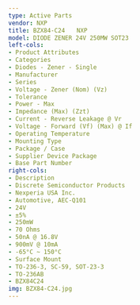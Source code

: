 ```yaml
---
type: Active Parts
vendor: NXP
title: BZX84-C24　　NXP
model: DIODE ZENER 24V 250MW SOT23
left-cols:
- Product Attributes
- Categories
- Diodes - Zener - Single
- Manufacturer
- Series
- Voltage - Zener (Nom) (Vz)
- Tolerance
- Power - Max
- Impedance (Max) (Zzt)
- Current - Reverse Leakage @ Vr
- Voltage - Forward (Vf) (Max) @ If
- Operating Temperature
- Mounting Type
- Package / Case
- Supplier Device Package
- Base Part Number
right-cols:
- Description
- Discrete Semiconductor Products
- Nexperia USA Inc.
- Automotive, AEC-Q101
- 24V
- ±5%
- 250mW
- 70 Ohms
- 50nA @ 16.8V
- 900mV @ 10mA
- -65°C ~ 150°C
- Surface Mount
- TO-236-3, SC-59, SOT-23-3
- TO-236AB
- BZX84C24
img: BZX84-C24.jpg
---
```

